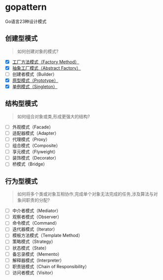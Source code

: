 # gopattern
Go语言23种设计模式


## 创建型模式
> 如何创建对象的模式?
- [x] [工厂方法模式（Factory Method）](https://mp.weixin.qq.com/s?__biz=MzkwMTE3NTY5MQ==&mid=2247483670&idx=1&sn=87a01497625bccf459876097ef841f18&chksm=c0b981f2f7ce08e450012ba36afc9f002025cbb66ccf0b414f116cf2443190063b2322458b89&token=1627432699&lang=zh_CN#rd)
- [x] [抽象工厂模式（Abstract Factory）](https://mp.weixin.qq.com/s?__biz=MzkwMTE3NTY5MQ==&mid=2247483680&idx=1&sn=560e7b31a6ef3d38f3dffbe14b5434c5&chksm=c0b981c4f7ce08d2bbaf32bb7f2869f37da6998431d3ba740499949f8655825649aadc8bbf54&token=1777694435&lang=zh_CN#rd)
- [ ] 创建者模式（Builder）
- [x] [原型模式（Prototype）](https://mp.weixin.qq.com/s?__biz=MzkwMTE3NTY5MQ==&mid=2247483687&idx=1&sn=e3ba000b304915ba955288e8369a0fb4&chksm=c0b981c3f7ce08d522b5935c1270897de012dd7db81def5a629aa46e3769f8c1b79831528488&token=2069069943&lang=zh_CN#rd)
- [x] [单例模式（Singleton）]()
## 结构型模式
> 如何组合对象或类,形成更强大的结构?
- [ ] 外观模式（Facade）
- [ ] 适配器模式（Adapter）
- [ ] 代理模式（Proxy）
- [ ] 组合模式（Composite）
- [ ] 享元模式（Flyweight）
- [ ] 装饰模式（Decorator）
- [ ] 桥模式（Bridge）
## 行为型模式
> 如何将多个类或对象互相协作,完成单个对象无法完成的任务,涉及算法与对象间职责的分配?
- [ ] 中介者模式（Mediator）
- [ ] 观察者模式（Observer）
- [ ] 命令模式（Command）
- [ ] 迭代器模式（Iterator）
- [ ] 模板方法模式（Template Method）
- [ ] 策略模式（Strategy）
- [ ] 状态模式（State）
- [ ] 备忘录模式（Memento）
- [ ] 解释器模式（Interpreter）
- [ ] 职责链模式（Chain of Responsibility）
- [ ] 访问者模式（Visitor）